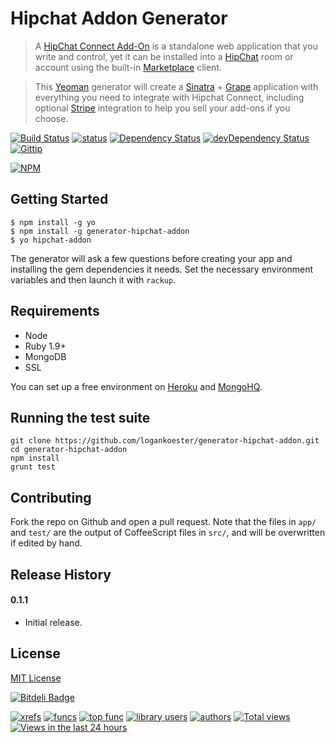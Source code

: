 # Hipchat Addon Generator
> A [HipChat Connect Add-On](https://www.hipchat.com/docs/apiv2/addons) is a standalone web application that you write and control, yet it can be installed into a [HipChat](http://hipchat.com) room or account using the built-in [Marketplace](https://marketplace.atlassian.com/) client.

> This [Yeoman](yeoman.io) generator will create a [Sinatra](http://www.sinatrarb.com/) + [Grape](https://github.com/intridea/grape) application
with everything you need to integrate with Hipchat Connect, including optional [Stripe](https://stripe.com/) integration to help you sell your add-ons if you choose.

[![Build Status](https://secure.travis-ci.org/logankoester/generator-hipchat-addon.png?branch=master)](https://travis-ci.org/logankoester/generator-hipchat-addon)
[![status](https://sourcegraph.com/api/repos/github.com/logankoester/generator-hipchat-addon/badges/status.png)](https://sourcegraph.com/github.com/logankoester/generator-hipchat-addon)
[![Dependency Status](https://david-dm.org/logankoester/grunt-rasterize.png)](https://david-dm.org/logankoester/generator-hipchat-addon)
[![devDependency Status](https://david-dm.org/logankoester/grunt-rasterize/dev-status.png)](https://david-dm.org/logankoester/generator-hipchat-addon#info=devDependencies)
[![Gittip](http://img.shields.io/gittip/logankoester.png)](https://www.gittip.com/logankoester/)

[![NPM](https://nodei.co/npm/generator-hipchat-addon.png?downloads=true)](https://nodei.co/npm/generator-hipchat-addon/)

## Getting Started

```
$ npm install -g yo
$ npm install -g generator-hipchat-addon
$ yo hipchat-addon
```

The generator will ask a few questions before creating your app and installing the gem dependencies it needs.
Set the necessary environment variables and then launch it with `rackup`.

## Requirements

* Node
* Ruby 1.9+
* MongoDB
* SSL

You can set up a free environment on [Heroku](https://www.heroku.com/) and [MongoHQ](https://www.mongohq.com/home).

## Running the test suite

    git clone https://github.com/logankoester/generator-hipchat-addon.git
    cd generator-hipchat-addon
    npm install
    grunt test

## Contributing

Fork the repo on Github and open a pull request. Note that the files in `app/` and `test/` are the output of
CoffeeScript files in `src/`, and will be overwritten if edited by hand.

## Release History

#### 0.1.1
  * Initial release.


## License

[MIT License](http://en.wikipedia.org/wiki/MIT_License)


[![Bitdeli Badge](https://d2weczhvl823v0.cloudfront.net/logankoester/generator-hipchat-addon/trend.png)](https://bitdeli.com/free "Bitdeli Badge")

[![xrefs](https://sourcegraph.com/api/repos/github.com/logankoester/generator-hipchat-addon/badges/xrefs.png)](https://sourcegraph.com/github.com/logankoester/generator-hipchat-addon)
[![funcs](https://sourcegraph.com/api/repos/github.com/logankoester/generator-hipchat-addon/badges/funcs.png)](https://sourcegraph.com/github.com/logankoester/generator-hipchat-addon)
[![top func](https://sourcegraph.com/api/repos/github.com/logankoester/generator-hipchat-addon/badges/top-func.png)](https://sourcegraph.com/github.com/logankoester/generator-hipchat-addon)
[![library users](https://sourcegraph.com/api/repos/github.com/logankoester/generator-hipchat-addon/badges/library-users.png)](https://sourcegraph.com/github.com/logankoester/generator-hipchat-addon)
[![authors](https://sourcegraph.com/api/repos/github.com/logankoester/generator-hipchat-addon/badges/authors.png)](https://sourcegraph.com/github.com/logankoester/generator-hipchat-addon)
[![Total views](https://sourcegraph.com/api/repos/github.com/logankoester/generator-hipchat-addon/counters/views.png)](https://sourcegraph.com/github.com/logankoester/generator-hipchat-addon)
[![Views in the last 24 hours](https://sourcegraph.com/api/repos/github.com/logankoester/generator-hipchat-addon/counters/views-24h.png)](https://sourcegraph.com/github.com/logankoester/generator-hipchat-addon)
